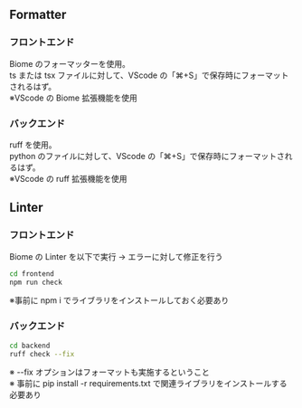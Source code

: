## Formatter

### フロントエンド

Biome のフォーマッターを使用。  
ts または tsx ファイルに対して、VScode の「⌘+S」で保存時にフォーマットされるはず。  
※VScode の Biome 拡張機能を使用

### バックエンド

ruff を使用。  
python のファイルに対して、VScode の「⌘+S」で保存時にフォーマットされるはず。  
※VScode の ruff 拡張機能を使用

## Linter

### フロントエンド

Biome の Linter を以下で実行 → エラーに対して修正を行う

```bash
cd frontend
npm run check
```

※事前に npm i でライブラリをインストールしておく必要あり

### バックエンド

```bash
cd backend
ruff check --fix
```

※ --fix オプションはフォーマットも実施するということ  
※ 事前に pip install -r requirements.txt で関連ライブラリをインストールする必要あり
